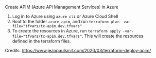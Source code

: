 Create APIM (Azure API Management Services) in Azure

1. Log in to Azure using `azure cli` or Azure Cloud Shell
2. Root to the folder `azure_apim`, and run `terraform plan -var-file="tfvars/tc-apim.dev.tfvars"`
3. To create the resources in Azure, run `terraform apply -var-file="tfvars/tc-apim.dev.tfvars"`. This will create the resources defined in the terraform files.

Credits: https://www.jeanpaulsmit.com/2020/03/terraform-deploy-apim/